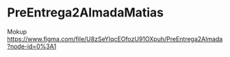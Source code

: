 # PreEntrega2AlmadaMatias
Mokup
https://www.figma.com/file/U8zSeYIqcEOfozU91OXpuh/PreEntrega2Almada?node-id=0%3A1
